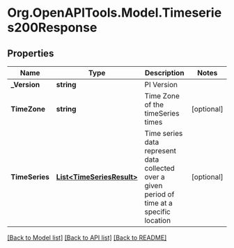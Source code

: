 # Org.OpenAPITools.Model.Timeseries200Response

## Properties

Name | Type | Description | Notes
------------ | ------------- | ------------- | -------------
**_Version** | **string** | PI Version | 
**TimeZone** | **string** | Time Zone of the timeSeries times | [optional] 
**TimeSeries** | [**List&lt;TimeSeriesResult&gt;**](TimeSeriesResult.md) | Time series data represent data collected over a given period of time at a specific location | [optional] 

[[Back to Model list]](../README.md#documentation-for-models) [[Back to API list]](../README.md#documentation-for-api-endpoints) [[Back to README]](../README.md)

